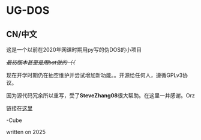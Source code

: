 # UG-DOS
## CN/中文
这是一个以前在2020年网课时期用py写的伪DOS的小项目

*~~最初版本甚至是用bat做的（（~~*

现在开学时期仍在抽空维护并尝试增加新功能。。开源给任何人，遵循GPLv3协议。

因为源代码冗余所以重写，受了**SteveZhang08**很大帮助。在这里一并感谢。Orz

链接在[这里]('https://github.com/SteveZhang08')

-Cube

written on 2025

